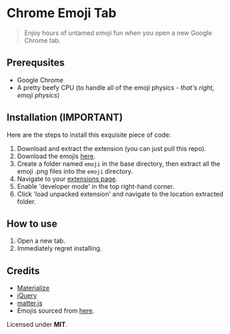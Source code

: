 # Chrome Emoji Tab
>Enjoy hours of untamed *emoji* fun when you open a new Google Chrome tab.

## Prerequsites
- Google Chrome
- A pretty beefy CPU (to handle all of the emoji physics - *that's right, emoji physics*)

## Installation (IMPORTANT)
Here are the steps to install this exquisite piece of code:

1. Download and extract the extension (you can just pull this repo).
2. Download the emojis [here](https://drive.google.com/file/d/1HK0GhpSoJ3a7ILALX6ZW2cgWrFFzUSQu/view).
3. Create a folder named `emoji` in the base directory, then extract all the emoji .png files into the `emoji` directory.
4. Navigate to your [extensions page](chrome://extensions/).
5. Enable 'developer mode' in the top right-hand corner.
6. Click 'load unpacked extension' and navigate to the location extracted folder.

## How to use
1. Open a new tab.
2. Immediately regret installing.

## Credits
- [Materialize](https://materializecss.com/)
- [jQuery](https://jquery.com/)
- [matter.js](http://brm.io/matter-js/)
- Emojis sourced from [here](https://forum.xda-developers.com/android/themes/substratum-whatsapp-emoji-pack-emojione-t3663890).

Licensed under **MIT**.
